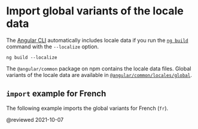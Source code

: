 # Import global variants of the locale data

The [Angular CLI][AioCliMain] automatically includes locale data if you run the [`ng build`][AioCliBuild] command with the `--localize` option.

<!--todo: replace with code-example -->

```shell
ng build --localize
```

The `@angular/common` package on npm contains the locale data files.
Global variants of the locale data are available in [`@angular/common/locales/global`][GithubAngularAngularTreeMasterPackagesCommonLocalesGlobal].

## `import` example for French

The following example imports the global variants for French (`fr`).

<code-example path="i18n/doc-files/app.module.ts" header="src/app/app.module.ts" region="global-locale"></code-example>

<!-- links -->

[AioCliMain]: cli "CLI Overview and Command Reference | Angular"
[AioCliBuild]: cli/build "ng build | CLI | Angular"

<!-- external links -->

[GithubAngularAngularTreeMasterPackagesCommonLocales]: https://github.com/angular/angular/tree/master/packages/common/locales "angular/packages/common/locales | angular/angular | GitHub"
[GithubAngularAngularTreeMasterPackagesCommonLocalesGlobal]: https://github.com/angular/angular/tree/master/packages/common/locales/global "angular/packages/common/locales/global | angular/angular | GitHub"

<!-- end links -->

@reviewed 2021-10-07
